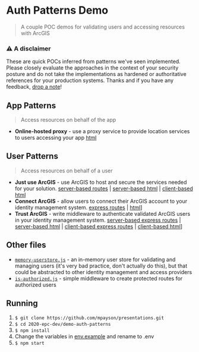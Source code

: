 # Auth Patterns Demo
> A couple POC demos for validating users and accessing resources with ArcGIS

### ⚠ A disclaimer
These are quick POCs inferred from patterns we've seen implemented. Please closely evaluate the approaches in the context of your security posture and do not take the implementations as hardened or authoritative references for your production systems. Thanks and if you have any feedback, [drop a note](mailto:mpayson@esri.com)!

## App Patterns
> Access resources on behalf of the app

* **Online-hosted proxy** - use a proxy service to provide location services to users accessing your app [html](/2020-epc-dev/demo-auth-patterns/client/ags-auth-proxy)

## User Patterns
> Access resources on behalf of a user

* **Just use ArcGIS** - use ArcGIS to host and secure the services needed for your solution. [server-based routes](/2020-epc-dev/demo-auth-patterns/routes/use-ags-server.js) | [server-based html](/2020-epc-dev/demo-auth-patterns/client/use-ags-server.html) | [client-based html](/2020-epc-dev/demo-auth-patterns/client/use-ags-client.html)
* **Connect ArcGIS** - allow users to connect their ArcGIS account to your identity management system. [express routes](/2020-epc-dev/demo-auth-patterns/routes/connect-ags-unpw.js) | [html](/2020-epc-dev/demo-auth-patterns/client/connect-ags-unpw.html)]
* **Trust ArcGIS** - write middleware to authenticate validated ArcGIS users in your identity management system. [server-based express routes](/2020-epc-dev/demo-auth-patterns/routes/trust-ags-server.js) | [server-based html](/2020-epc-dev/demo-auth-patterns/client/trust-ags-server.html) | [client-based express routes](/2020-epc-dev/demo-auth-patterns/routes/trust-ags-client.js) | [client-based html](/2020-epc-dev/demo-auth-patterns/client/trust-ags-client.html)]

## Other files

* [`memory-userstore.js`](/2020-epc-dev/demo-auth-patterns/models/memory-userstore) - an in-memory user store for validating and managing users (it's very bad practice, don't actually do this), but that could be abstracted to other identity management and access providers
* [`is-authorized.js`](/2020-epc-dev/demo-auth-patterns/middleware) - simple middleware to create protected routes for authorized users

## Running

1. `$ git clone https://github.com/mpayson/presentations.git`
2. `$ cd 2020-epc-dev/demo-auth-patterns`
3. `$ npm install`
4. Change the variables in [env.example](/2020-epc-dev/demo-auth-patterns/.env.example) and rename to .env
5. `$ npm start`

